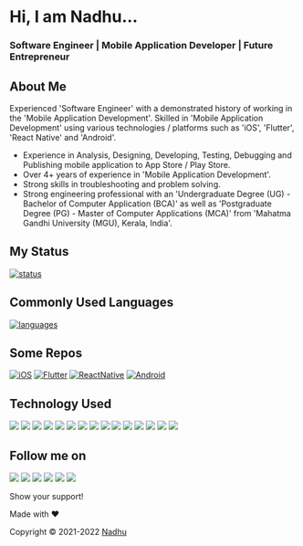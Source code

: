 # Hi, I am Nadhu...
### Software Engineer | Mobile Application Developer | Future Entrepreneur


## About Me
Experienced 'Software Engineer' with a demonstrated history of working in the 'Mobile Application Development'. Skilled in 'Mobile Application Development' using various technologies / platforms such as 'iOS', 'Flutter', 'React Native' and 'Android'.

- Experience in Analysis, Designing, Developing, Testing, Debugging and Publishing mobile application to App Store / Play Store.
- Over 4+ years of experience in 'Mobile Application Development'.
- Strong skills in troubleshooting and problem solving.
- Strong engineering professional with an 'Undergraduate Degree (UG) - Bachelor of Computer Application (BCA)' as well as 'Postgraduate Degree (PG) - Master of Computer Applications (MCA)' from 'Mahatma Gandhi University (MGU), Kerala, India'.


## My Status
[![status](https://github-readme-stats.vercel.app/api?username=iamnadhu&show_icons=true&theme=radical)](https://github.com/iamnadhu)


## Commonly Used Languages
[![languages](https://github-readme-stats.vercel.app/api/top-langs/?username=iamnadhu&langs_count=8)](https://github.com/iamnadhu)


## Some Repos
[![iOS](https://github-readme-stats.vercel.app/api/pin/?username=iamnadhu&repo=iOS)](https://github.com/iamnadhu/iOS)
[![Flutter](https://github-readme-stats.vercel.app/api/pin/?username=iamnadhu&repo=Flutter)](https://github.com/iamnadhu/Flutter)
[![ReactNative](https://github-readme-stats.vercel.app/api/pin/?username=iamnadhu&repo=ReactNative)](https://github.com/iamnadhu/ReactNative)
[![Android](https://github-readme-stats.vercel.app/api/pin/?username=iamnadhu&repo=Android)](https://github.com/iamnadhu/Android)


## Technology Used
[<img src="https://github.com/iamnadhu/Utilities/blob/main/Resources/xcode-icon.png">](https://github.com/iamnadhu)
[<img src="https://github.com/iamnadhu/Utilities/blob/main/Resources/android-studio-icon.png">](https://github.com/iamnadhu)
[<img src="https://github.com/iamnadhu/Utilities/blob/main/Resources/vs-code-icon.png">](https://github.com/iamnadhu)
[<img src="https://github.com/iamnadhu/Utilities/blob/main/Resources/postman-icon.png">](https://github.com/iamnadhu)
[<img src="https://github.com/iamnadhu/Utilities/blob/main/Resources/sublime-icon.png">](https://github.com/iamnadhu)
[<img src="https://github.com/iamnadhu/Utilities/blob/main/Resources/netbeans-icon.png">](https://github.com/iamnadhu)
[<img src="https://github.com/iamnadhu/Utilities/blob/main/Resources/pycharm-icon.png">](https://github.com/iamnadhu)
[<img src="https://github.com/iamnadhu/Utilities/blob/main/Resources/eclipse-icon.png">](https://github.com/iamnadhu)
[<img src="https://github.com/iamnadhu/Utilities/blob/main/Resources/swift-icon.png">](https://github.com/iamnadhu)
[<img src="https://github.com/iamnadhu/Utilities/blob/main/Resources/dart-icon.png">](https://github.com/iamnadhu)
[<img src="https://github.com/iamnadhu/Utilities/blob/main/Resources/java-script-icon.png">](https://github.com/iamnadhu)
[<img src="https://github.com/iamnadhu/Utilities/blob/main/Resources/java-icon.png">](https://github.com/iamnadhu)
[<img src="https://github.com/iamnadhu/Utilities/blob/main/Resources/firebase-icon.png">](https://github.com/iamnadhu)
[<img src="https://github.com/iamnadhu/Utilities/blob/main/Resources/google-sheet-icon.png">](https://github.com/iamnadhu)
[<img src="https://github.com/iamnadhu/Utilities/blob/main/Resources/google-doc-icon.png">](https://github.com/iamnadhu)


## Follow me on
[<img src="https://github.com/iamnadhu/Utilities/blob/main/Resources/telegram-icon.png">](https://t.me/iamnadhu)
[<img src="https://github.com/iamnadhu/Utilities/blob/main/Resources/instagram-icon.png">](https://www.instagram.com/iamnadhu/)
[<img src="https://github.com/iamnadhu/Utilities/blob/main/Resources/whatsapp-icon.png">](https://api.whatsapp.com/send?phone=917293451396&lang=en)
[<img src="https://github.com/iamnadhu/Utilities/blob/main/Resources/linkedin-icon.png">](https://www.linkedin.com/in/iamnadhu/)
[<img src="https://github.com/iamnadhu/Utilities/blob/main/Resources/facebook-icon.png">](https://www.facebook.com/iamnadhu/)
[<img src="https://github.com/iamnadhu/Utilities/blob/main/Resources/github-icon.png">](https://github.com/iamnadhu)


Show your support!


Made with ❤️


Copyright © 2021-2022 [Nadhu](https://linktr.ee/iamnadhu)
